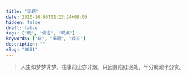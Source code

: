 ```yaml
---
title: "无题"
date: 2010-10-06T02:23:24+08:00
hidden: false
draft: false
tags: ["玩", "偈语", "观点"]
keywords: ["玩", "偈语", "观点"]
description: ""
slug: "0601"
---
```


> 人生如梦梦非梦，往事前尘亦非烟。只因身陷红泥处，半分痴顽半分贪。
<!--more-->